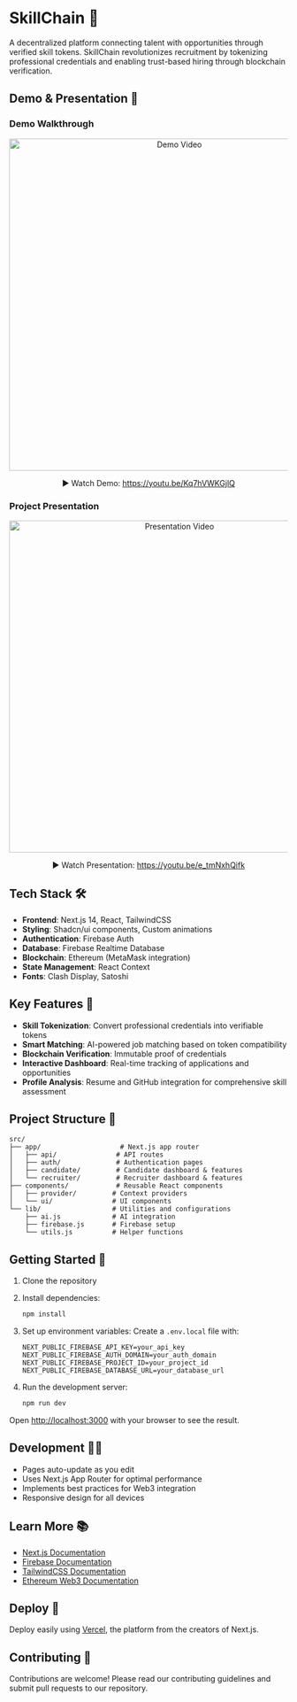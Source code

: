 # SkillChain 🔗

A decentralized platform connecting talent with opportunities through verified skill tokens. SkillChain revolutionizes recruitment by tokenizing professional credentials and enabling trust-based hiring through blockchain verification.

## Demo & Presentation 🎥

### Demo Walkthrough
<div align="center">
  <a href="https://youtu.be/Kq7hVWKGjlQ">
    <img src="https://img.youtube.com/vi/Kq7hVWKGjlQ/maxresdefault.jpg" alt="Demo Video" width="600">
  </a>
  <p>▶️ Watch Demo: <a href="https://youtu.be/Kq7hVWKGjlQ">https://youtu.be/Kq7hVWKGjlQ</a></p>
</div>

### Project Presentation
<div align="center">
  <a href="https://youtu.be/e_tmNxhQifk">
    <img src="https://img.youtube.com/vi/e_tmNxhQifk/maxresdefault.jpg" alt="Presentation Video" width="600">
  </a>
  <p>▶️ Watch Presentation: <a href="https://youtu.be/e_tmNxhQifk">https://youtu.be/e_tmNxhQifk</a></p>
</div>

## Tech Stack 🛠️

- **Frontend**: Next.js 14, React, TailwindCSS
- **Styling**: Shadcn/ui components, Custom animations
- **Authentication**: Firebase Auth
- **Database**: Firebase Realtime Database
- **Blockchain**: Ethereum (MetaMask integration)
- **State Management**: React Context
- **Fonts**: Clash Display, Satoshi

## Key Features 🌟

- **Skill Tokenization**: Convert professional credentials into verifiable tokens
- **Smart Matching**: AI-powered job matching based on token compatibility
- **Blockchain Verification**: Immutable proof of credentials
- **Interactive Dashboard**: Real-time tracking of applications and opportunities
- **Profile Analysis**: Resume and GitHub integration for comprehensive skill assessment

## Project Structure 📁

```
src/
├── app/                    # Next.js app router
│   ├── api/               # API routes
│   ├── auth/              # Authentication pages
│   ├── candidate/         # Candidate dashboard & features
│   └── recruiter/         # Recruiter dashboard & features
├── components/            # Reusable React components
│   ├── provider/         # Context providers
│   └── ui/               # UI components
└── lib/                  # Utilities and configurations
    ├── ai.js             # AI integration
    ├── firebase.js       # Firebase setup
    └── utils.js          # Helper functions
```

## Getting Started 🚀

1. Clone the repository
2. Install dependencies:
   ```bash
   npm install
   ```

3. Set up environment variables:
   Create a `.env.local` file with:
   ```
   NEXT_PUBLIC_FIREBASE_API_KEY=your_api_key
   NEXT_PUBLIC_FIREBASE_AUTH_DOMAIN=your_auth_domain
   NEXT_PUBLIC_FIREBASE_PROJECT_ID=your_project_id
   NEXT_PUBLIC_FIREBASE_DATABASE_URL=your_database_url
   ```

4. Run the development server:
   ```bash
   npm run dev
   ```

Open [http://localhost:3000](http://localhost:3000) with your browser to see the result.

## Development 👨‍💻

- Pages auto-update as you edit
- Uses Next.js App Router for optimal performance
- Implements best practices for Web3 integration
- Responsive design for all devices

## Learn More 📚

- [Next.js Documentation](https://nextjs.org/docs)
- [Firebase Documentation](https://firebase.google.com/docs)
- [TailwindCSS Documentation](https://tailwindcss.com/docs)
- [Ethereum Web3 Documentation](https://web3js.readthedocs.io/)

## Deploy 🚀

Deploy easily using [Vercel](https://vercel.com/new?utm_medium=default-template&filter=next.js&utm_source=create-next-app&utm_campaign=create-next-app-readme), the platform from the creators of Next.js.

## Contributing 🤝

Contributions are welcome! Please read our contributing guidelines and submit pull requests to our repository.
